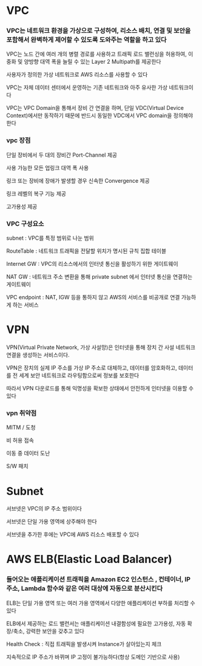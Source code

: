 # VPC

### VPC는 네트워크 환경을 가상으로 구성하여, 리소스 배치, 연결 및 보안을 포함해서 완벽하게 제어할 수 있도록 도와주는 역할을 하고 있다

VPC는 노드 간에 여러 개의 병렬 경로를 사용하고 트래픽 로드 밸런싱을 허용하여, 이중화 및 양방향 대역 폭을 늘릴 수 있는 Layer 2 Multipath를 제공한다

사용자가 정의한 가상 네트워크로 AWS 리소스를 사용할 수 있다

VPC는 자체 데이터 센터에서 운영하는 기존 네트워크와 아주 유사한 가상 네트워크이다

VPC는 VPC Domain을 통해서 장비 간 연결을 하며, 단일 VDC(Virtual Device Context)에서만 동작하기 때문에 반드시 동일한 VDC에서 VPC domain을 정의해야 한다

### vpc 장점

단일 장비에서 두 대의 장비간 Port-Channel 제공

사용 가능한 모든 업링크 대역 폭 사용

링크 또는 장비에 장애가 발생할 경우 신속한 Convergence 제공

링크 레벨의 복구 기능 제공

고가용성 제공

### VPC 구성요소

subnet : VPC를 특정 범위로 나눈 범위

RouteTable : 네트워크 트래픽을 전달할 위치가 명시된 규칙 집합 테이블

Internet GW : VPC의 리소스에서의 인터넷 통신을 활성하기 위한 게이트웨이

NAT GW : 네트워크 주소 변환을 통해 private subnet 에서 인터넷 통신을 연결하는 게이트웨이

VPC endpoint : NAT, IGW 등을 통하지 않고 AWS의 서비스를 비공개로 연결 가능하게 하는 서비스


# VPN

VPN(Virtual Private Network, 가상 사설망)은 인터넷을 통해 장치 간 사설 네트워크 연결을 생성하는 서비스이다. 

VPN은 장치의 실제 IP 주소를 가상 IP 주소로 대체하고, 데이터를 암호화하고, 데이터를 전 세계 보안 네트워크로 라우팅함으로써 정보를 보호한다

따라서 VPN 다운로드를 통해 익명성을 확보한 상태에서 안전하게 인터넷을 이용할 수 있다


### vpn 취약점

MITM / 도청

비 허용 접속

이동 중 데이터 도난

S/W 패치




# Subnet

서브넷은 VPC의 IP 주소 범위이다 

서브넷은 단일 가용 영역에 상주해야 한다 

서브넷을 추가한 후에는 VPC에 AWS 리소스 배포할 수 있다



# AWS ELB(Elastic Load Balancer)

### 들어오는 애플리케이션 트래픽을 Amazon EC2 인스턴스 ,  컨테이너, IP 주소, Lambda 함수와 같은 여러 대상에 자동으로 분산시킨다

ELB는 단일 가용 영역 또는 여러 가용 영역에서 다양한 애플리케이션 부하를 처리할 수 있다 

ELB에서 제공하는 로드 밸런서는 애플리케이션 내결함성에 필요한 고가용성, 자동 확장/축소, 강력한 보안을 갖추고 있다

Health Check : 직접 트래픽을 발생시켜 Instance가 살아있는지 체크

지속적으로 IP 주소가 바뀌며 IP 고정이 불가능하다(항상 도메인 기반으로 사용)
